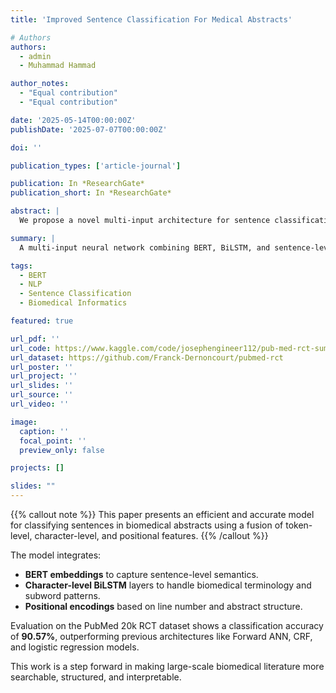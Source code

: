 ```yaml
---
title: 'Improved Sentence Classification For Medical Abstracts'

# Authors
authors:
  - admin
  - Muhammad Hammad

author_notes:
  - "Equal contribution"
  - "Equal contribution"

date: '2025-05-14T00:00:00Z'
publishDate: '2025-07-07T00:00:00Z'

doi: ''

publication_types: ['article-journal']

publication: In *ResearchGate*
publication_short: In *ResearchGate*

abstract: |
  We propose a novel multi-input architecture for sentence classification of biomedical abstracts. By combining BERT-based contextual embeddings, character-level BiLSTM processing, and structural features like sentence position within an abstract, our model achieves 90.57% accuracy on the PubMed 20k RCT dataset. The architecture balances performance with computational efficiency and is well-suited for low-resource environments.

summary: |
  A multi-input neural network combining BERT, BiLSTM, and sentence-level positional features for medical abstract classification.

tags:
  - BERT
  - NLP
  - Sentence Classification
  - Biomedical Informatics

featured: true

url_pdf: ''
url_code: https://www.kaggle.com/code/josephengineer112/pub-med-rct-summary-nlp-ann
url_dataset: https://github.com/Franck-Dernoncourt/pubmed-rct
url_poster: ''
url_project: ''
url_slides: ''
url_source: ''
url_video: ''

image:
  caption: ''
  focal_point: ''
  preview_only: false

projects: []

slides: ""
---
```


{{% callout note %}}
This paper presents an efficient and accurate model for classifying sentences in biomedical abstracts using a fusion of token-level, character-level, and positional features.
{{% /callout %}}

The model integrates:
- **BERT embeddings** to capture sentence-level semantics.
- **Character-level BiLSTM** layers to handle biomedical terminology and subword patterns.
- **Positional encodings** based on line number and abstract structure.

Evaluation on the PubMed 20k RCT dataset shows a classification accuracy of **90.57%**, outperforming previous architectures like Forward ANN, CRF, and logistic regression models.

This work is a step forward in making large-scale biomedical literature more searchable, structured, and interpretable.